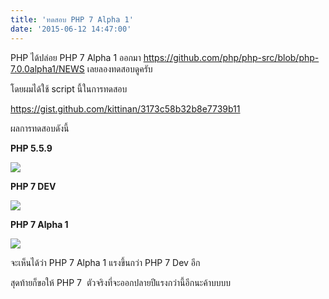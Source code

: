 ```yaml
---
title: 'ทดสอบ PHP 7 Alpha 1'
date: '2015-06-12 14:47:00'
---
```


PHP ได้ปล่อย PHP 7 Alpha 1 ออกมา <https://github.com/php/php-src/blob/php-7.0.0alpha1/NEWS> เลยลองทดสอบดูครับ  
  
โดยผมได้ใช้ script นี้ในการทดสอบ  
  
<https://gist.github.com/kittinan/3173c58b32b8e7739b11>  
  
   
ผลการทดสอบดังนี้  
  
**PHP 5.5.9**  
  
[![](http://4.bp.blogspot.com/-gPHVLhTppGs/VXqNtJZ2ukI/AAAAAAAAWpo/3rPe5wyAX9Q/s640/Screenshot%2Bfrom%2B2015-06-12%2B14%253A37%253A45.png)](http://4.bp.blogspot.com/-gPHVLhTppGs/VXqNtJZ2ukI/AAAAAAAAWpo/3rPe5wyAX9Q/s1600/Screenshot%2Bfrom%2B2015-06-12%2B14%253A37%253A45.png)  
  
**PHP 7 DEV**  
  
[![](http://2.bp.blogspot.com/-GxDJYudzPPs/VXqN0z6xZ8I/AAAAAAAAWpw/mJGMpBLZrgo/s640/Screenshot%2Bfrom%2B2015-06-12%2B14%253A38%253A04.png)](http://2.bp.blogspot.com/-GxDJYudzPPs/VXqN0z6xZ8I/AAAAAAAAWpw/mJGMpBLZrgo/s1600/Screenshot%2Bfrom%2B2015-06-12%2B14%253A38%253A04.png)  
  
**PHP 7 Alpha 1**  
  
[![](http://2.bp.blogspot.com/-FIlVgZ1u0b4/VXqN6g2CbDI/AAAAAAAAWp4/Tu41vFCIqok/s640/Screenshot%2Bfrom%2B2015-06-12%2B14%253A38%253A32.png)](http://2.bp.blogspot.com/-FIlVgZ1u0b4/VXqN6g2CbDI/AAAAAAAAWp4/Tu41vFCIqok/s1600/Screenshot%2Bfrom%2B2015-06-12%2B14%253A38%253A32.png)  
  
จะเห็นได้ว่า PHP 7 Alpha 1 แรงขึ้นกว่า PHP 7 Dev อีก  
  
สุดท้ายก็ขอให้ PHP 7  ตัวจริงที่จะออกปลายปีแรงกว่านี้อีกนะค้าบบบบ